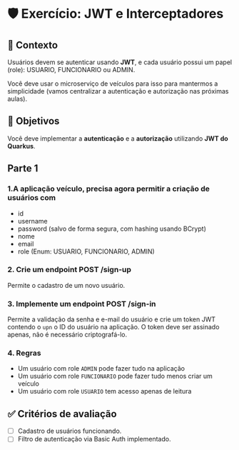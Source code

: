 # 🛡️ Exercício: JWT e Interceptadores

## 📘 Contexto

Usuários devem se autenticar usando **JWT**, e cada usuário possui um papel (role): USUARIO, FUNCIONARIO ou ADMIN.

Você deve usar o microserviço de veículos para isso para mantermos a simplicidade (vamos centralizar a autenticação e autorização nas próximas aulas).

## 🎯 Objetivos

Você deve implementar a **autenticação** e a **autorização** utilizando **JWT do Quarkus**.

## Parte 1

### 1.A aplicação veículo, precisa agora permitir a criação de usuários com

- id
- username
- password (salvo de forma segura, com hashing usando BCrypt)
- nome
- email
- role (Enum: USUARIO, FUNCIONARIO, ADMIN)

### 2. Crie um endpoint POST /sign-up

Permite o cadastro de um novo usuário.

### 3. Implemente um endpoint POST /sign-in

Permite a validação da senha e e-mail do usuário e crie um token JWT contendo o `upn` o ID do usuário na aplicação. O token deve ser assinado apenas, não é necessário criptografá-lo.

### 4. Regras

- Um usuário com role `ADMIN` pode fazer tudo na aplicação
- Um usuário com role `FUNCIONARIO` pode fazer tudo menos criar um veículo
- Um usuário com role `USUARIO` tem acesso apenas de leitura

## ✅ Critérios de avaliação

- [ ] Cadastro de usuários funcionando.
- [ ] Filtro de autenticação via Basic Auth implementado.
